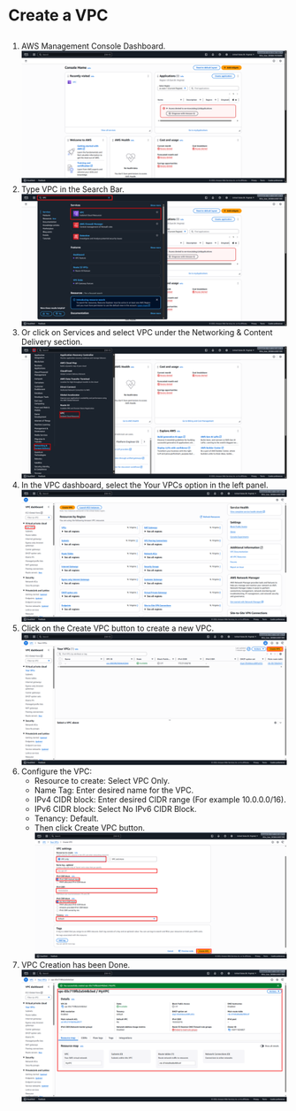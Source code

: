 # Create a VPC
##
1. AWS Management Console Dashboard. ![Console_Dashboard](Images/Dashboard_AWS.png)
2. Type VPC in the Search Bar. ![Search_IAM](Images/Search_VPC.png)
3. Or click on Services and select VPC under the Networking & Content Delivery section. ![Services_VPC](Images/Services_VPC.png)
4. In the VPC dashboard, select the Your VPCs option in the left panel. ![Dashboard_VPC](Images/Dashboard_VPC.png)
5. Click on the Create VPC button to create a new VPC. ![Create_VPC](Images/Create_VPC.png)
6. Configure the VPC:
   - Resource to create: Select VPC Only.
   - Name Tag: Enter desired name for the VPC.
   - IPv4 CIDR block: Enter desired CIDR range (For example 10.0.0.0/16).
   - IPv6 CIDR block: Select No IPv6 CIDR Block.
   - Tenancy: Default.
   - Then click Create VPC button. ![Configure_Create_VPC](Images/Configure_Create_VPC.png)
7. VPC Creation has been Done. ![Created_VPC](Images/Created_VPC.png)
